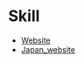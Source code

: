 # Skill

- [Website](https://35810.hosts2.ma-cloud.nl/Pikmin/)
- [Japan_website](https://35810.hosts2.ma-cloud.nl/Japanese_Museum_landing_page)
